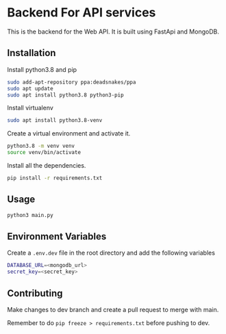 # Backend For API services

This is the backend for the Web API. It is built using FastApi and MongoDB.

## Installation

Install python3.8 and pip

```bash
sudo add-apt-repository ppa:deadsnakes/ppa
sudo apt update
sudo apt install python3.8 python3-pip
```

Install virtualenv

```bash
sudo apt install python3.8-venv
```

Create a virtual environment and activate it.

```bash
python3.8 -m venv venv
source venv/bin/activate
```

Install all the dependencies.
```bash
pip install -r requirements.txt
```
## Usage

```bash
python3 main.py
```

## Environment Variables

Create a ``.env.dev`` file in the root directory and add the following variables

```bash
DATABASE_URL=<mongodb_url>
secret_key=<secret_key>
```

## Contributing

Make changes to dev branch and create a pull request to merge with main.

Remember to do `pip freeze > requirements.txt` before pushing to dev.
